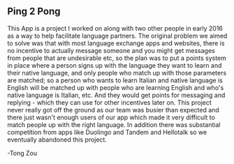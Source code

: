 ## Ping 2 Pong

This App is a project I worked on along with two other people in early 2016 as a way to help facilitate language partners. The original problem we aimed to solve was that with most language exchange apps and websites, there is no incentive to actually message someone and you might get messages from people that are undesirable etc, so the plan was to put a points system in place where a person signs up with the language they want to learn and their native language, and only people who match up with those parameters are matched; so a person who wants to learn Italian and native language is English will be matched up with people who are learning English and who's native language is Italian, etc. And they would get points for messaging and replying - which they can use for other incentives later on. 
This project never really got off the ground as our team was busier than expected and there just wasn't enough users of our app which made it very difficult to match people up with the right language. In addition there was substantial competition from apps like Duolingo and Tandem and Hellotalk so we eventually abandoned this project. 

-Tong Zou
